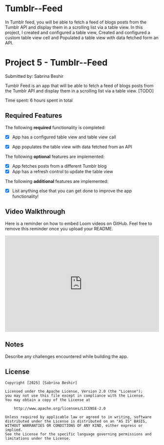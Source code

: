 # Tumblr--Feed
In Tumblr feed, you will be able to fetch a feed of blogs posts from the Tumblr API and display them in a scrolling list via a table view. In this project, I created and configured a table view, Created and configured a custom table view cell and Populated a table view with data fetched form an API.
# Project 5 - Tumblr--Feed

Submitted by: Sabrina Beshir 

Tumblr Feed is an app that will be able to fetch a feed of blogs posts from the Tumblr API and display them in a scrolling list via a table view. [TODO] 

Time spent: 6 hours spent in total

## Required Features

The following **required** functionality is completed:

- [X] App has a configured table view and table view call
- [X] App populates the table view with data fetched from an API


The following **optional** features are implemented:

- [X] App fetches posts from a different Tumblr blog
- [X] App has a refresh control to update the table view

The following **additional** features are implemented:

- [X] List anything else that you can get done to improve the app functionality!

## Video Walkthrough

Here is a reminder on how to embed Loom videos on GitHub. Feel free to remove this reminder once you upload your README. 

<div style="position: relative; padding-bottom: 62.5%; height: 0;"><iframe src="https://www.loom.com/embed/a7e418c9249945d8acff0453d5eb6337?sid=6baab20e-9fb7-4b23-93ef-3c501d109bd4" frameborder="0" webkitallowfullscreen mozallowfullscreen allowfullscreen style="position: absolute; top: 0; left: 0; width: 100%; height: 100%;"></iframe></div>


## Notes

Describe any challenges encountered while building the app.

## License

    Copyright [2025] [Sabrina Beshir]

    Licensed under the Apache License, Version 2.0 (the "License");
    you may not use this file except in compliance with the License.
    You may obtain a copy of the License at

        http://www.apache.org/licenses/LICENSE-2.0

    Unless required by applicable law or agreed to in writing, software
    distributed under the License is distributed on an "AS IS" BASIS,
    WITHOUT WARRANTIES OR CONDITIONS OF ANY KIND, either express or implied.
    See the License for the specific language governing permissions and
    limitations under the License.
